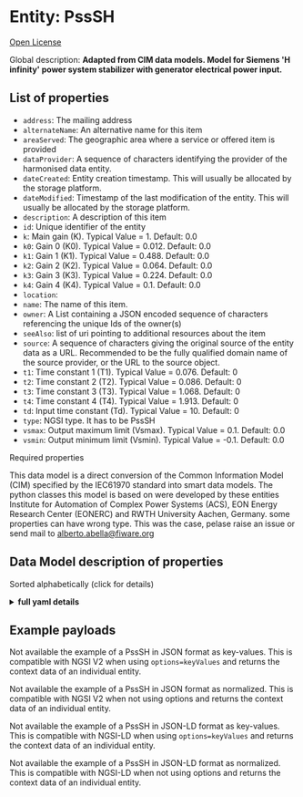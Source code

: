 Entity: PssSH  
=============  
[Open License](https://github.com/smart-data-models//dataModel.EnergyCIM/blob/master/PssSH/LICENSE.md)  
Global description: **Adapted from CIM data models. Model for Siemens 'H infinity' power system stabilizer with generator electrical power input.**  

## List of properties  

- `address`: The mailing address  - `alternateName`: An alternative name for this item  - `areaServed`: The geographic area where a service or offered item is provided  - `dataProvider`: A sequence of characters identifying the provider of the harmonised data entity.  - `dateCreated`: Entity creation timestamp. This will usually be allocated by the storage platform.  - `dateModified`: Timestamp of the last modification of the entity. This will usually be allocated by the storage platform.  - `description`: A description of this item  - `id`: Unique identifier of the entity  - `k`: Main gain (K).  Typical Value = 1. Default: 0.0  - `k0`: Gain 0 (K0).  Typical Value = 0.012. Default: 0.0  - `k1`: Gain 1 (K1).  Typical Value = 0.488. Default: 0.0  - `k2`: Gain 2 (K2).  Typical Value = 0.064. Default: 0.0  - `k3`: Gain 3 (K3).  Typical Value = 0.224. Default: 0.0  - `k4`: Gain 4 (K4).  Typical Value = 0.1. Default: 0.0  - `location`:   - `name`: The name of this item.  - `owner`: A List containing a JSON encoded sequence of characters referencing the unique Ids of the owner(s)  - `seeAlso`: list of uri pointing to additional resources about the item  - `source`: A sequence of characters giving the original source of the entity data as a URL. Recommended to be the fully qualified domain name of the source provider, or the URL to the source object.  - `t1`: Time constant 1 (T1).  Typical Value = 0.076. Default: 0  - `t2`: Time constant 2 (T2).  Typical Value = 0.086. Default: 0  - `t3`: Time constant 3 (T3).   Typical Value = 1.068. Default: 0  - `t4`: Time constant 4 (T4).  Typical Value = 1.913. Default: 0  - `td`: Input time constant (Td).  Typical Value = 10. Default: 0  - `type`: NGSI type. It has to be PssSH  - `vsmax`: Output maximum limit (Vsmax).  Typical Value = 0.1. Default: 0.0  - `vsmin`: Output minimum limit (Vsmin).  Typical Value = -0.1. Default: 0.0    
Required properties  
This data model is a direct conversion of the Common Information Model (CIM) specified by the IEC61970 standard into smart data models. The python classes this model is based on were developed by these entities Institute for Automation of Complex Power Systems (ACS), EON Energy Research Center (EONERC) and RWTH University Aachen, Germany. some properties can have wrong type. This was the case, pelase raise an issue or send mail to alberto.abella@fiware.org  
## Data Model description of properties  
Sorted alphabetically (click for details)  
<details><summary><strong>full yaml details</strong></summary>    
```yaml  
PssSH:    
  description: 'Adapted from CIM data models. Model for Siemens ''H infinity'' power system stabilizer with generator electrical power input.'    
  properties:    
    address:    
      description: 'The mailing address'    
      properties:    
        addressCountry:    
          description: 'Property. The country. For example, Spain. Model:''https://schema.org/addressCountry'''    
          type: string    
        addressLocality:    
          description: 'Property. The locality in which the street address is, and which is in the region. Model:''https://schema.org/addressLocality'''    
          type: string    
        addressRegion:    
          description: 'Property. The region in which the locality is, and which is in the country. Model:''https://schema.org/addressRegion'''    
          type: string    
        areaServed:    
          description: 'Property. The geographic area where a service or offered item is provided. Model:''https://schema.org/areaServed'''    
          type: string    
        postOfficeBoxNumber:    
          description: 'Property. The post office box number for PO box addresses. For example, Spain. Model:''https://schema.org/postOfficeBoxNumber'''    
          type: string    
        postalCode:    
          description: 'Property. The postal code. For example, Spain. Model:''https://schema.org/https://schema.org/postalCode'''    
          type: string    
        streetAddress:    
          description: 'Property. The street address. Model:''https://schema.org/streetAddress'''    
          type: string    
      type: Property    
      x-ngsi:    
        model: https://schema.org/address    
    alternateName:    
      description: 'An alternative name for this item'    
      type: Property    
    areaServed:    
      description: 'The geographic area where a service or offered item is provided'    
      type: Property    
      x-ngsi:    
        model: https://schema.org/Text    
    dataProvider:    
      description: 'A sequence of characters identifying the provider of the harmonised data entity.'    
      type: Property    
    dateCreated:    
      description: 'Entity creation timestamp. This will usually be allocated by the storage platform.'    
      format: date-time    
      type: Property    
    dateModified:    
      description: 'Timestamp of the last modification of the entity. This will usually be allocated by the storage platform.'    
      format: date-time    
      type: Property    
    description:    
      description: 'A description of this item'    
      type: Property    
    id:    
      anyOf: &psssh_-_properties_-_owner_-_items_-_anyof    
        - description: 'Property. Identifier format of any NGSI entity'    
          maxLength: 256    
          minLength: 1    
          pattern: ^[\w\-\.\{\}\$\+\*\[\]`|~^@!,:\\]+$    
          type: string    
        - description: 'Property. Identifier format of any NGSI entity'    
          format: uri    
          type: string    
      description: 'Unique identifier of the entity'    
      type: Property    
    k:    
      description: 'Main gain (K).  Typical Value = 1. Default: 0.0'    
      type: number    
      x-ngsi:    
        model: https://schema.org/Number    
    k0:    
      description: 'Gain 0 (K0).  Typical Value = 0.012. Default: 0.0'    
      type: number    
      x-ngsi:    
        model: https://schema.org/Number    
    k1:    
      description: 'Gain 1 (K1).  Typical Value = 0.488. Default: 0.0'    
      type: number    
      x-ngsi:    
        model: https://schema.org/Number    
    k2:    
      description: 'Gain 2 (K2).  Typical Value = 0.064. Default: 0.0'    
      type: number    
      x-ngsi:    
        model: https://schema.org/Number    
    k3:    
      description: 'Gain 3 (K3).  Typical Value = 0.224. Default: 0.0'    
      type: number    
      x-ngsi:    
        model: https://schema.org/Number    
    k4:    
      description: 'Gain 4 (K4).  Typical Value = 0.1. Default: 0.0'    
      type: number    
      x-ngsi:    
        model: https://schema.org/Number    
    location:    
      $id: https://geojson.org/schema/Geometry.json    
      $schema: "http://json-schema.org/draft-07/schema#"    
      oneOf:    
        - properties:    
            bbox:    
              items:    
                type: number    
              minItems: 4    
              type: array    
            coordinates:    
              items:    
                type: number    
              minItems: 2    
              type: array    
            type:    
              enum:    
                - Point    
              type: string    
          required:    
            - type    
            - coordinates    
          title: 'GeoJSON Point'    
          type: object    
        - properties:    
            bbox:    
              items:    
                type: number    
              minItems: 4    
              type: array    
            coordinates:    
              items:    
                items:    
                  type: number    
                minItems: 2    
                type: array    
              minItems: 2    
              type: array    
            type:    
              enum:    
                - LineString    
              type: string    
          required:    
            - type    
            - coordinates    
          title: 'GeoJSON LineString'    
          type: object    
        - properties:    
            bbox:    
              items:    
                type: number    
              minItems: 4    
              type: array    
            coordinates:    
              items:    
                items:    
                  items:    
                    type: number    
                  minItems: 2    
                  type: array    
                minItems: 4    
                type: array    
              type: array    
            type:    
              enum:    
                - Polygon    
              type: string    
          required:    
            - type    
            - coordinates    
          title: 'GeoJSON Polygon'    
          type: object    
        - properties:    
            bbox:    
              items:    
                type: number    
              minItems: 4    
              type: array    
            coordinates:    
              items:    
                items:    
                  type: number    
                minItems: 2    
                type: array    
              type: array    
            type:    
              enum:    
                - MultiPoint    
              type: string    
          required:    
            - type    
            - coordinates    
          title: 'GeoJSON MultiPoint'    
          type: object    
        - properties:    
            bbox:    
              items:    
                type: number    
              minItems: 4    
              type: array    
            coordinates:    
              items:    
                items:    
                  items:    
                    type: number    
                  minItems: 2    
                  type: array    
                minItems: 2    
                type: array    
              type: array    
            type:    
              enum:    
                - MultiLineString    
              type: string    
          required:    
            - type    
            - coordinates    
          title: 'GeoJSON MultiLineString'    
          type: object    
        - properties:    
            bbox:    
              items:    
                type: number    
              minItems: 4    
              type: array    
            coordinates:    
              items:    
                items:    
                  items:    
                    items:    
                      type: number    
                    minItems: 2    
                    type: array    
                  minItems: 4    
                  type: array    
                type: array    
              type: array    
            type:    
              enum:    
                - MultiPolygon    
              type: string    
          required:    
            - type    
            - coordinates    
          title: 'GeoJSON MultiPolygon'    
          type: object    
      title: 'GeoJSON Geometry'    
    name:    
      description: 'The name of this item.'    
      type: Property    
    owner:    
      description: 'A List containing a JSON encoded sequence of characters referencing the unique Ids of the owner(s)'    
      items:    
        anyOf: *psssh_-_properties_-_owner_-_items_-_anyof    
        description: 'Property. Unique identifier of the entity'    
      type: Property    
    seeAlso:    
      description: 'list of uri pointing to additional resources about the item'    
      oneOf:    
        - items:    
            - format: uri    
              type: string    
          minItems: 1    
          type: array    
        - format: uri    
          type: string    
      type: Property    
    source:    
      description: 'A sequence of characters giving the original source of the entity data as a URL. Recommended to be the fully qualified domain name of the source provider, or the URL to the source object.'    
      type: Property    
    t1:    
      description: 'Time constant 1 (T1).  Typical Value = 0.076. Default: 0'    
      type: number    
      x-ngsi:    
        model: https://schema.org/Number    
    t2:    
      description: 'Time constant 2 (T2).  Typical Value = 0.086. Default: 0'    
      type: number    
      x-ngsi:    
        model: https://schema.org/Number    
    t3:    
      description: 'Time constant 3 (T3).   Typical Value = 1.068. Default: 0'    
      type: number    
      x-ngsi:    
        model: https://schema.org/Number    
    t4:    
      description: 'Time constant 4 (T4).  Typical Value = 1.913. Default: 0'    
      type: number    
      x-ngsi:    
        model: https://schema.org/Number    
    td:    
      description: 'Input time constant (Td).  Typical Value = 10. Default: 0'    
      type: number    
      x-ngsi:    
        model: https://schema.org/Number    
    type:    
      description: 'NGSI type. It has to be PssSH'    
      enum:    
        - PssSH    
      type: Property    
    vsmax:    
      description: 'Output maximum limit (Vsmax).  Typical Value = 0.1. Default: 0.0'    
      type: number    
      x-ngsi:    
        model: https://schema.org/Number    
    vsmin:    
      description: 'Output minimum limit (Vsmin).  Typical Value = -0.1. Default: 0.0'    
      type: number    
      x-ngsi:    
        model: https://schema.org/Number    
  required: []    
  type: object    
```  
</details>    
## Example payloads    
Not available the example of a PssSH in JSON format as key-values. This is compatible with NGSI V2 when  using `options=keyValues` and returns the context data of an individual entity.  
Not available the example of a PssSH in JSON format as normalized. This is compatible with NGSI V2 when not using options and returns the context data of an individual entity.  
Not available the example of a PssSH in JSON-LD format as key-values. This is compatible with NGSI-LD when  using `options=keyValues` and returns the context data of an individual entity.  
Not available the example of a PssSH in JSON-LD format as normalized. This is compatible with NGSI-LD when not using options and returns the context data of an individual entity.  

